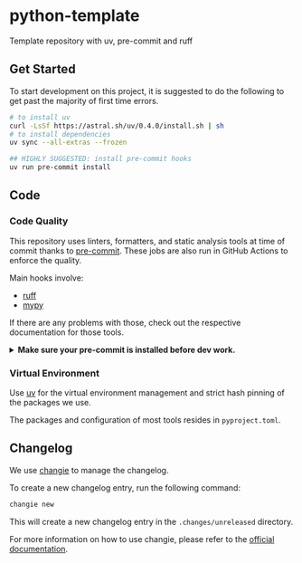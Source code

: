 # python-template
Template repository with uv, pre-commit and ruff


## Get Started

To start development on this project, it is suggested to do the following to get past the majority of first time errors.

```bash
# to install uv
curl -LsSf https://astral.sh/uv/0.4.0/install.sh | sh
# to install dependencies
uv sync --all-extras --frozen

## HIGHLY SUGGESTED: install pre-commit hooks
uv run pre-commit install
```

## Code

### Code Quality

This repository uses linters, formatters, and static analysis tools at time of commit thanks to [pre-commit](https://pre-commit.com/). These jobs are also run in GitHub Actions to enforce the quality.

Main hooks involve:

- [ruff](https://docs.astral.sh/ruff/)
- [mypy](https://www.mypy-lang.org/)

If there are any problems with those, check out the respective documentation for those tools.

<details>
  <summary><strong>Make sure your pre-commit is installed before dev work.</strong></summary>

  ```bash
  uv sync --with dev --frozen
  uv run pre-commit install
  ```
</details>


### Virtual Environment

Use [uv](https://docs.astral.sh/uv/) for the virtual environment management and strict hash pinning of the packages we use.

The packages and configuration of most tools resides in `pyproject.toml`.

## Changelog

We use [changie](https://changie.dev/) to manage the changelog.

To create a new changelog entry, run the following command:

```bash
changie new
```

This will create a new changelog entry in the `.changes/unreleased` directory.

For more information on how to use changie, please refer to the [official documentation](https://changie.dev/guide/quick_start/).